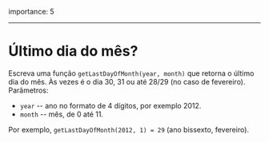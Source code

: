 importance: 5

---

# Último dia do mês?

Escreva uma função `getLastDayOfMonth(year, month)` que retorna o último dia do mês. Às vezes é o dia 30, 31 ou até 28/29 (no caso de fevereiro).
Parâmetros:

- `year` -- ano no formato de 4 dígitos, por exemplo 2012.
- `month` -- mês, de 0 até 11.

Por exemplo, `getLastDayOfMonth(2012, 1) = 29` (ano bissexto, fevereiro).
